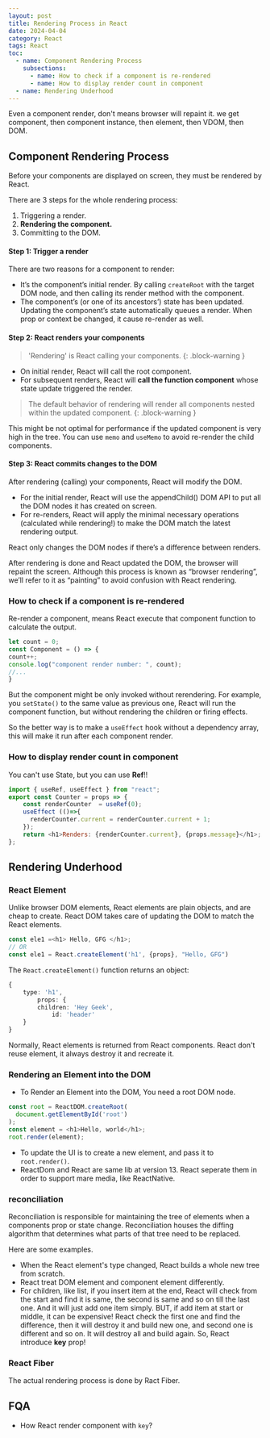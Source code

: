 ```yaml
---
layout: post
title: Rendering Process in React
date: 2024-04-04
category: React
tags: React
toc: 
  - name: Component Rendering Process
    subsections: 
      - name: How to check if a component is re-rendered
      - name: How to display render count in component
  - name: Rendering Underhood
---
```



Even a component render, don't means browser will repaint it.
we get component, then component instance, then element, then VDOM, then DOM.

## Component Rendering Process

Before your components are displayed on screen, they must be rendered by React. 

There are 3 steps for the whole rendering process: 
1. Triggering a render.
2. **Rendering the component.**
3. Committing to the DOM.

#### Step 1: Trigger a render 

There are two reasons for a component to render:
- It’s the component’s initial render. By calling `createRoot` with the target DOM node, and then calling its render method with the component.
- The component’s (or one of its ancestors’) state has been updated. Updating the component’s state automatically queues a render. When prop or context be changed, it cause re-render as well.

#### Step 2: React renders your components

> 'Rendering' is React calling your components.
{: .block-warning }

- On initial render, React will call the root component.
- For subsequent renders, React will **call the function component** whose state update triggered the render.

> The default behavior of rendering will render all components nested within the updated component. 
{: .block-warning }

This might be not optimal for performance if the updated component is very high in the tree. You can use `memo` and `useMemo` to avoid re-render the child components.

#### Step 3: React commits changes to the DOM 
After rendering (calling) your components, React will modify the DOM.
- For the initial render, React will use the appendChild() DOM API to put all the DOM nodes it has created on screen.
- For re-renders, React will apply the minimal necessary operations (calculated while rendering!) to make the DOM match the latest rendering output.

React only changes the DOM nodes if there’s a difference between renders.

After rendering is done and React updated the DOM, the browser will repaint the screen. Although this process is known as “browser rendering”, we’ll refer to it as “painting” to avoid confusion with React rendering.

### How to check if a component is re-rendered

Re-render a component, means React execute that component function to calculate the output.

```js
let count = 0;
const Component = () => {
count++;
console.log("component render number: ", count);
//...
}
```

But the component might be only invoked without rerendering. 
For example, you `setState()` to the same value as previous one, React will run the component function, but without rendering the children or firing effects.

So the better way is to make a `useEffect` hook without a dependency array, this will make it run after each component render.

### How to display render count in component

You can't use State, but you can use **Ref**!!
```js
import { useRef, useEffect } from "react";
export const Counter = props => {
    const renderCounter  = useRef(0);
    useEffect (()=>{
      renderCounter.current = renderCounter.current + 1;
    });
    return <h1>Renders: {renderCounter.current}, {props.message}</h1>;
};
```


## Rendering Underhood

### React Element

Unlike browser DOM elements, React elements are plain objects, and are cheap to create. React DOM takes care of updating the DOM to match the React elements.

```ts
const ele1 =<h1> Hello, GFG </h1>;
// OR
const ele1 = React.createElement('h1', {props}, "Hello, GFG")
```
The `React.createElement()` function returns an object:
```ts
{
    type: 'h1',
        props: {
        children: 'Hey Geek',
            id: 'header'
    }
}
```

Normally, React elements is returned from React components. React don't reuse element, it always destroy it and recreate it.

### Rendering an Element into the DOM

- To Render an Element into the DOM, You need a root DOM node.
```ts
const root = ReactDOM.createRoot(
  document.getElementById('root')
);
const element = <h1>Hello, world</h1>;
root.render(element);
```
- To update the UI is to create a new element, and pass it to `root.render()`.
- ReactDom and React are same lib at version 13. React seperate them in order to support mare media, like ReactNative. 

### reconciliation
Reconciliation is responsible for maintaining the tree of elements when a components prop or state change.
Reconciliation houses the diffing algorithm that determines what parts of that tree need to be replaced. 

Here are some examples.
- When the React element's type changed, React builds a whole new tree from scratch.
- React treat DOM element and component element differently.
- For children, like list, if you insert item at the end, React will check from the start and find it is same, the second is same and so on till the last one. And it will just add one item simply. BUT, if add item at start or middle, it can be expensive! React check the first one and find the difference, then it will destroy it and build new one, and second one is different and so on. It will destroy all and build again. So, React introduce **key** prop!

### React Fiber

The actual rendering process is done by Ract Fiber.



## FQA

- How React render component with `key`?


